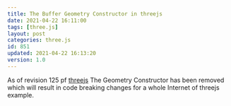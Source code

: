 ```yaml
---
title: The Buffer Geometry Constructor in threejs
date: 2021-04-22 16:11:00
tags: [three.js]
layout: post
categories: three.js
id: 851
updated: 2021-04-22 16:13:20
version: 1.0
---
```


As of revision 125 pf [threejs](https://threejs.org/) The Geometry Constructor has been removed which will result in code breaking changes for a whole Internet of threejs example.

<!-- more -->
